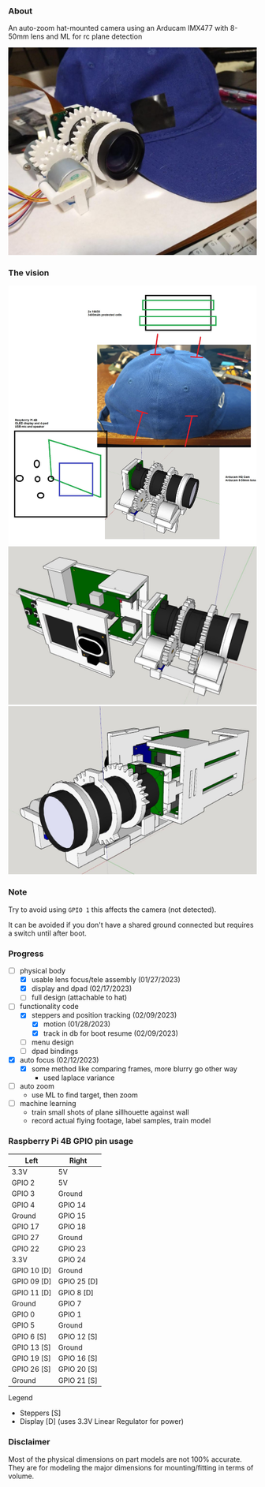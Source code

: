 ### About

An auto-zoom hat-mounted camera using an Arducam IMX477 with 8-50mm lens and ML for rc plane detection

<img src="./devlog/images/ml-hat-cam.JPG"/>

### The vision

<img src="./devlog/images/layout.jpg"/>

<img src="./devlog/images/split-view.JPG"/>

<img src="./devlog/images/hat-side-view.JPG"/>

### Note

Try to avoid using `GPIO 1` this affects the camera (not detected).

It can be avoided if you don't have a shared ground connected but requires a switch until after boot.

### Progress
- [ ] physical body
  - [x] usable lens focus/tele assembly (01/27/2023)
  - [x] display and dpad (02/17/2023)
  - [ ] full design (attachable to hat)
- [ ] functionality code
  - [x] steppers and position tracking (02/09/2023)
    - [x] motion (01/28/2023)
    - [x] track in db for boot resume (02/09/2023)
  - [ ] menu design
  - [ ] dpad bindings
- [x] auto focus (02/12/2023)
  - [x] some method like comparing frames, more blurry go other way
    - used laplace variance
- [ ] auto zoom
  - use ML to find target, then zoom
- [ ] machine learning
  - train small shots of plane sillhouette against wall
  - record actual flying footage, label samples, train model

### Raspberry Pi 4B GPIO pin usage

| Left        | Right       |
| ----------- | ----------- |
| 3.3V        | 5V          |
| GPIO 2      | 5V          |
| GPIO 3      | Ground      |
| GPIO 4      | GPIO 14     |
| Ground      | GPIO 15     |
| GPIO 17     | GPIO 18     |
| GPIO 27     | Ground      |
| GPIO 22     | GPIO 23     |
| 3.3V        | GPIO 24     |
| GPIO 10 [D] | Ground      |
| GPIO 09 [D] | GPIO 25 [D] |
| GPIO 11 [D] | GPIO 8  [D] |
| Ground      | GPIO 7      |
| GPIO 0      | GPIO 1      |
| GPIO 5      | Ground      |
| GPIO 6  [S] | GPIO 12 [S] |
| GPIO 13 [S] | Ground      |
| GPIO 19 [S] | GPIO 16 [S] |
| GPIO 26 [S] | GPIO 20 [S] |
| Ground      | GPIO 21 [S] |

Legend

- Steppers [S]
- Display [D] (uses 3.3V Linear Regulator for power)

### Disclaimer

Most of the physical dimensions on part models are not 100% accurate. They are for modeling the major dimensions for mounting/fitting in terms of volume.